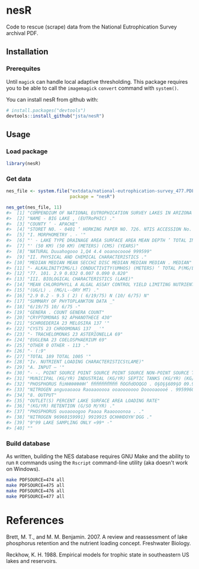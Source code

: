 
<!-- README.md is generated from README.Rmd. Please edit that file -->
nesR
====

Code to rescue (scrape) data from the National Eutrophication Survey archival PDF.

Installation
------------

### Prerequites

Until `magick` can handle local adaptive thresholding. This package requires you to be able to call the `imagemagick` `convert` command with `system()`.

You can install nesR from github with:

``` r
# install.packages("devtools")
devtools::install_github("jsta/nesR")
```

Usage
-----

### Load package

``` r
library(nesR)
```

### Get data

``` r
nes_file <- system.file("extdata/national-eutrophication-survey_477.PDF", 
                        package = "nesR")

nes_get(nes_file, 11)
#>  [1] "COMPENDIUM OF NATIONAL EUTROPHICATION SURVEY LAKES IN ARIZONA '"                                          
#>  [2] "NAME - BIG LAKE , (EUTRoPHIC) ."                                                                          
#>  [3] "COUNTY ‘ - APACHE"                                                                                        
#>  [4] "STORET N0. - 0401 ‘ HORKING PAPER NO. 726. NTIS ACCESSION No. Pa-279 ass/A8"                              
#>  [5] "I. MORPHOMETRY . - '"                                                                                     
#>  [6] "' - LAKE TYPE DRAINAGE AREA SURFACE AREA MEAN DEPTH ’ TOTAL INFLOM RETENTION TIME"                        
#>  [7] "' (50 KM) (50 KM) (METERS) (CMS) (YEARS)"                                                                 
#>  [8] "NATURAL Duuahogooo 1,Q4 4.4 ooanocoooé 999599"                                                            
#>  [9] "II. PHYSICAL AND CHEMICAL CHARACTERISTICS ."                                                              
#> [10] "MEDIAN MEDIAN MEAN SECCHI DISC MEDIAN MEDIAN MEDIAN . MEDIAN"                                             
#> [11] "- ALKALINITYIMG/L) CONDUCTIVITY(UMHOS) (METERS) ‘ TOTAL P(MG/L) ORTHO P(MG/L) INORG N(MG/L) TOTAL N(MG/L)"
#> [12] "77. 101. 2.9 0.032 0.007 0.090 0.820"                                                                     
#> [13] "III. BIOLOGICAL CHARACTERISTICS (LAKE)"                                                                   
#> [14] "MEAN CHLOROPHYLL A ALGAL ASSAY CONTROL YIELD LIMITING NUTRIENT AT SAMPLING TIME"                          
#> [15] "(UG/L) . (MG/L--ORY MT) ."                                                                                
#> [16] "2.9 0.2 - 9.5 ( 2) ( 6/19/75) N (10/ 6/75) N"                                                             
#> [17] "SUMMARY OF PHYTOPLANKTON DATA _"                                                                          
#> [18] "6/19/75 10/ 6/75 -"                                                                                       
#> [19] "GENERA . COUNT GENERA COUNT"                                                                              
#> [20] "CRYPTOMONAS 92 APHANOTHECE 430"                                                                           
#> [21] "SCHROEDERIA 23 MELOSIRA 137 '"                                                                            
#> [22] "CYSTS 23 CHROOMONAS 137 _ '"                                                                              
#> [23] "- TRACHELOMONAS 23 ASTERIONELLA 69"                                                                       
#> [24] "EUGLENA 23 COELOSPHAERIUM 69"                                                                             
#> [25] "OTHER 0 OTHER - 113 ."                                                                                    
#> [26] "- (:9"                                                                                                    
#> [27] "TOTAL 189 TOTAL 1005 '"                                                                                   
#> [28] "Iv. NUTRIENT LOADING CHARACTERISTICStLAME)"                                                               
#> [29] "A. INPUT — '"                                                                                             
#> [30] "- -. POINT SOURCE POINT SOURCE POINT SOURCE NON-POINT SOURCE TOTAL LOADING"                               
#> [31] "MUNICIPAL (KG/YR) INDUSTRIAL (KG/YR) SEPTIC TANKS (KG/YR) (KG/YR) (KG/YR)"                                
#> [32] "PHOSPHORUS ﬁiHHHHHHHH’ ﬁﬁﬁﬁﬁﬁﬂﬁﬁﬁ ﬁOGﬁdOOQGO . O§O§§609§O 09.90.9990"                                     
#> [33] "NITROGEN anguoaoaoa Raoaaooooa ooaooooooo Dooooaoooé . 9959960909"                                        
#> [34] "8. OUTPUT"                                                                                                
#> [35] "OUTLET(S) PERCENT LAKE SURFACE AREA LOADING RATE"                                                         
#> [36] "(KG/YR) RETENTION (G/SO M/YR) ."                                                                          
#> [37] "PHOSPHORUS ouoaooogoo Paaoa Raaoooonoa . ."                                                               
#> [38] "NITROGEN 96960159991} 9919915 QCHHHDOYH'DGG ."                                                            
#> [39] "9°99 LAKE SAMPLING ONLY «99* -"                                                                           
#> [40] ""
```

### Build database

As written, building the NES database requires GNU Make and the ability to run `R` commands using the `Rscript` command-line utility (aka doesn't work on Windows).

``` bash
make PDFSOURCE=474 all
make PDFSOURCE=475 all
make PDFSOURCE=476 all
make PDFSOURCE=477 all
```

References
==========

Brett, M. T., and M. M. Benjamin. 2007. A review and reassessment of lake phosphorus retention and the nutrient loading concept. Freshwater Biology.

Reckhow, K. H. 1988. Empirical models for trophic state in southeastern US lakes and reservoirs.
